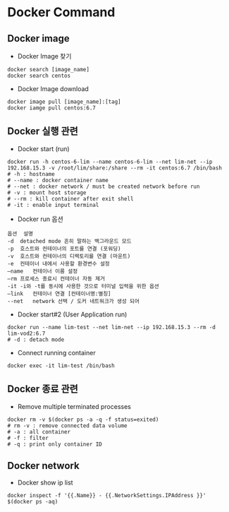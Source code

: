 # Docker Command

## Docker image
* Docker Image 찾기
```
docker search [image_name]
docker search centos
```

* Docker Image download
```
docker image pull [image_name]:[tag]
docker iamge pull centos:6.7
```

## Docker 실행 관련
* Docker start (run)
```
docker run -h centos-6-lim --name centos-6-lim --net lim-net --ip 192.168.15.3 -v /root/lim/share:/share --rm -it centos:6.7 /bin/bash  
# -h : hostname
# --name : docker container name
# --net : docker network / must be created network before run
# -v : mount host storage
# --rm : kill container after exit shell
# -it : enable input terminal
```
* Docker run 옵션
```
옵션  설명
-d  detached mode 흔히 말하는 백그라운드 모드
-p  호스트와 컨테이너의 포트를 연결 (포워딩)
-v  호스트와 컨테이너의 디렉토리를 연결 (마운트)
-e  컨테이너 내에서 사용할 환경변수 설정
–name   컨테이너 이름 설정
–rm 프로세스 종료시 컨테이너 자동 제거
-it -i와 -t를 동시에 사용한 것으로 터미널 입력을 위한 옵션
–link   컨테이너 연결 [컨테이너명:별칭]
--net   network 선택 / 도커 네트워크가 생성 되어
```

* Docker start#2 (User Application run)
```
docker run --name lim-test --net lim-net --ip 192.168.15.3 --rm -d lim-vod2:6.7
# -d : detach mode
```

* Connect running container
```
docker exec -it lim-test /bin/bash
```

## Docker 종료 관련
* Remove multiple terminated processes
```
docker rm -v $(docker ps -a -q -f status=exited)
# rm -v : remove connected data volume
# -a : all container
# -f : filter
# -q : print only container ID
```

## Docker network
* Docker show ip list
```
docker inspect -f '{{.Name}} - {{.NetworkSettings.IPAddress }}' $(docker ps -aq)
```